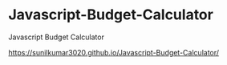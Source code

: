 # Javascript-Budget-Calculator
Javascript Budget Calculator 

https://sunilkumar3020.github.io/Javascript-Budget-Calculator/
